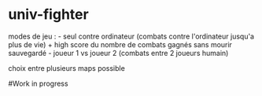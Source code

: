 # univ-fighter
modes de jeu :
              - seul contre ordinateur (combats contre l'ordinateur jusqu'a plus de vie) + high score du nombre de combats gagnés sans mourir sauvegardé
              - joueur 1 vs joueur 2 (combats entre 2 joueurs humain)

choix entre plusieurs maps possible

#Work in progress
